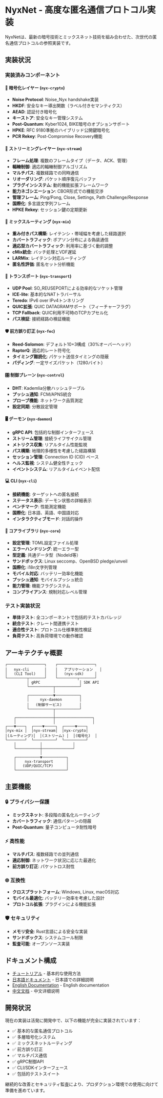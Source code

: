 # NyxNet - 高度な匿名通信プロトコル実装

NyxNetは、最新の暗号技術とミックスネット技術を組み合わせた、次世代の匿名通信プロトコルの参照実装です。

## 実装状況

### 実装済みコンポーネント

#### 🔐 暗号化レイヤー (`nyx-crypto`)
- **Noise Protocol**: Noise_Nyx handshake実装
- **HKDF**: 安全なキー導出関数（ラベル付きセマンティクス）
- **AEAD**: 認証付き暗号化
- **キーストア**: 安全なキー管理システム
- **Post-Quantum**: Kyber1024, BIKE暗号のオプションサポート
- **HPKE**: RFC 9180準拠のハイブリッド公開鍵暗号化
- **PCR Rekey**: Post-Compromise Recovery機能

#### 🌊 ストリーミングレイヤー (`nyx-stream`)
- **フレーム処理**: 複数のフレームタイプ（データ、ACK、管理）
- **輻輳制御**: 適応的輻輳制御アルゴリズム
- **マルチパス**: 複数経路での同時通信
- **リオーダリング**: パケット順序復元バッファ
- **プラグインシステム**: 動的機能拡張フレームワーク
- **能力ネゴシエーション**: CBOR形式での機能交渉
- **管理フレーム**: Ping/Pong, Close, Settings, Path Challenge/Response
- **国際化**: 多言語文字列フレーム
- **HPKE Rekey**: セッション鍵の定期更新

#### 🔀 ミックスルーティング (`nyx-mix`)
- **重み付きパス構築**: レイテンシ・帯域幅を考慮した経路選択
- **カバートラフィック**: ポアソン分布による偽装通信
- **適応型カバートラフィック**: 利用率に基づく動的調整
- **cMix統合**: バッチ処理とVDF遅延
- **LARMix**: レイテンシ対応ルーティング
- **匿名性評価**: 匿名セット分析機能

#### 🚀 トランスポート (`nyx-transport`)
- **UDP Pool**: SO_REUSEPORTによる効率的なソケット管理
- **ICE-lite**: 基本的なNATトラバーサル
- **Teredo**: IPv6 over IPv4トンネリング
- **QUIC拡張**: QUIC DATAGRAMサポート（フィーチャーフラグ）
- **TCP Fallback**: QUIC利用不可時のTCPカプセル化
- **パス検証**: 接続経路の検証機能

#### 🛡️ 前方誤り訂正 (`nyx-fec`)
- **Reed-Solomon**: デフォルト10+3構成（30%オーバーヘッド）
- **RaptorQ**: 適応的レート符号化
- **タイミング難読化**: パケット送信タイミングの隠蔽
- **パディング**: 一定サイズパケット（1280バイト）

#### 🎛️ 制御プレーン (`nyx-control`)
- **DHT**: Kademlia分散ハッシュテーブル
- **プッシュ通知**: FCM/APNS統合
- **プローブ機能**: ネットワーク品質測定
- **設定同期**: 分散設定管理

#### 🖥️ デーモン (`nyx-daemon`)
- **gRPC API**: 包括的な制御インターフェース
- **ストリーム管理**: 接続ライフサイクル管理
- **メトリクス収集**: リアルタイム性能監視
- **パス構築**: 地理的多様性を考慮した経路構築
- **セッション管理**: Connection ID (CID) ベース
- **ヘルス監視**: システム健全性チェック
- **イベントシステム**: リアルタイムイベント配信

#### 💻 CLI (`nyx-cli`)
- **接続機能**: ターゲットへの匿名接続
- **ステータス表示**: デーモン状態の詳細表示
- **ベンチマーク**: 性能測定機能
- **国際化**: 日本語、英語、中国語対応
- **インタラクティブモード**: 対話的操作

#### 🔧 コアライブラリ (`nyx-core`)
- **設定管理**: TOML設定ファイル処理
- **エラーハンドリング**: 統一エラー型
- **型定義**: 共通データ型（NodeId等）
- **サンドボックス**: Linux seccomp、OpenBSD pledge/unveil
- **国際化**: i18n文字列管理
- **モバイル対応**: バッテリー効率化機能
- **プッシュ通知**: モバイルプッシュ統合
- **能力管理**: 機能フラグシステム
- **コンプライアンス**: 規制対応レベル管理

### テスト実装状況
- **単体テスト**: 全コンポーネントで包括的テストカバレッジ
- **統合テスト**: クレート間連携テスト
- **適合性テスト**: プロトコル仕様準拠性検証
- **負荷テスト**: 高負荷環境での動作確認

## アーキテクチャ概要

```
┌─────────────────┐    ┌─────────────────┐
│   nyx-cli       │    │   アプリケーション   │
│   (CLI Tool)    │    │   (nyx-sdk)     │
└─────────┬───────┘    └─────────┬───────┘
          │ gRPC                  │ SDK API
          └───────────┬───────────┘
                      │
          ┌───────────▼───────────┐
          │     nyx-daemon        │
          │   (制御サービス)        │
          └───────────┬───────────┘
                      │
    ┌─────────────────┼─────────────────┐
    │                 │                 │
┌───▼────┐  ┌────▼─────┐  ┌─────▼────┐
│nyx-mix │  │nyx-stream│  │nyx-crypto│
│(ルーティング)│  │(ストリーム) │  │(暗号化)  │
└────────┘  └──────────┘  └──────────┘
    │           │              │
    └───────────┼──────────────┘
                │
    ┌───────────▼───────────┐
    │    nyx-transport      │
    │   (UDP/QUIC/TCP)      │
    └───────────────────────┘
```

## 主要機能

### 🔒 プライバシー保護
- **ミックスネット**: 多段階の匿名化ルーティング
- **カバートラフィック**: 通信パターンの隠蔽
- **Post-Quantum**: 量子コンピュータ耐性暗号

### ⚡ 高性能
- **マルチパス**: 複数経路での並列通信
- **適応制御**: ネットワーク状況に応じた最適化
- **前方誤り訂正**: パケットロス耐性

### 🌐 互換性
- **クロスプラットフォーム**: Windows, Linux, macOS対応
- **モバイル最適化**: バッテリー効率を考慮した設計
- **プロトコル拡張**: プラグインによる機能拡張

### 🛡️ セキュリティ
- **メモリ安全**: Rust言語による安全な実装
- **サンドボックス**: システムコール制限
- **監査可能**: オープンソース実装

## ドキュメント構成

- [チュートリアル](tutorial_chat.md) - 基本的な使用方法
- [日本語ドキュメント](ja/) - 日本語での詳細説明
- [English Documentation](en/) - English documentation
- [中文文档](zh/) - 中文详细说明

## 開発状況

現在の実装は活発に開発中で、以下の機能が完全に実装されています：

- ✅ 基本的な匿名通信プロトコル
- ✅ 多層暗号化システム
- ✅ ミックスネットルーティング
- ✅ 前方誤り訂正
- ✅ マルチパス通信
- ✅ gRPC制御API
- ✅ CLI/SDKインターフェース
- ✅ 包括的テストスイート

継続的な改善とセキュリティ監査により、プロダクション環境での使用に向けて準備を進めています。 